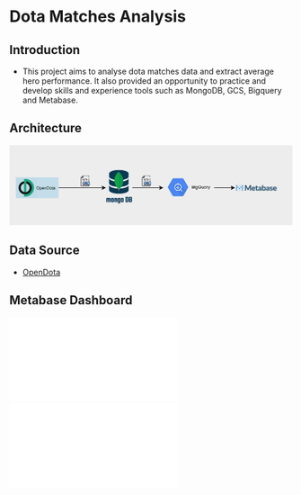 # Dota Matches Analysis

## Introduction
- This project aims to analyse dota matches data and extract average hero performance. It also provided an opportunity to practice and develop skills and experience tools such as MongoDB, GCS, Bigquery and Metabase.

## Architecture
![Architecture](/assets/images/architecture.png)

## Data Source
- [OpenDota](https://docs.opendota.com/#section/Introduction)

## Metabase Dashboard
![tab1](/assets/images/Metabase-tab-1.pdf)
![tab2](/assets/images/Metabase-tab-2.pdf)
